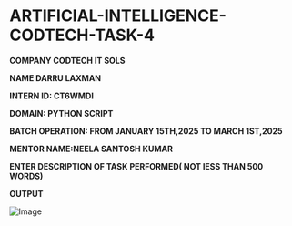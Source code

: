 # ARTIFICIAL-INTELLIGENCE-CODTECH-TASK-4

**COMPANY CODTECH IT SOLS**

**NAME DARRU LAXMAN**

**INTERN ID: CT6WMDI**

**DOMAIN: PYTHON SCRIPT**

**BATCH OPERATION: FROM JANUARY 15TH,2025 TO MARCH 1ST,2025**

**MENTOR NAME:NEELA SANTOSH KUMAR**

**ENTER DESCRIPTION OF TASK PERFORMED( NOT lESS THAN 500 WORDS)**

**OUTPUT**

![Image](https://github.com/user-attachments/assets/33071473-8278-453a-afc7-51075aa87f6f)
